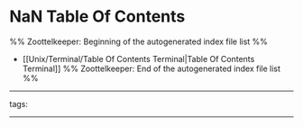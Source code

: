 # NaN Table Of Contents



%% Zoottelkeeper: Beginning of the autogenerated index file list  %%
-  [[Unix/Terminal/Table Of Contents Terminal|Table Of Contents Terminal]]
%% Zoottelkeeper: End of the autogenerated index file list  %%



---

tags: 

---